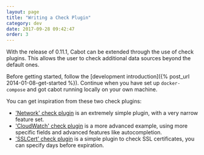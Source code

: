 ```yaml
---
layout: page
title: "Writing a Check Plugin"
category: dev
date: 2017-09-28 09:42:47
order: 3
---
```


With the release of 0.11.1, Cabot can be extended through the use of check plugins. This allows the user to check additional data sources beyond the default ones.

Before getting started, follow the [development introduction]({% post_url 2014-01-08-get-started %}). Continue when you have set up `docker-compose` and got cabot running locally on your own machine.

You can get inspiration from these two check plugins:

* ['Network' check plugin](https://github.com/cabotapp/cabot-check-network) is an extremely simple plugin, with a very narrow feature set.
* ['CloudWatch' check plugin](https://github.com/cabotapp/cabot-check-cloudwatch) is a more advanced example, using more specific fields and advanced features like autocompletion.
* ['SSLCert' check plugin](https://github.com/decryptus/cabot-check-sslcert) is a simple plugin to check SSL certificates, you can specify days before expiration.
